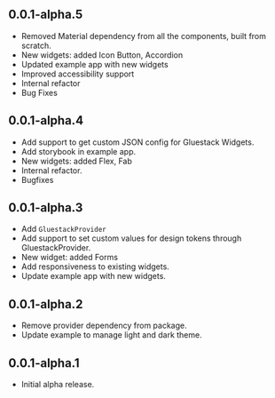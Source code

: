 ## 0.0.1-alpha.5

- Removed Material dependency from all the components, built from scratch.
- New widgets: added Icon Button, Accordion
- Updated example app with new widgets
- Improved accessibility support
- Internal refactor
- Bug Fixes

## 0.0.1-alpha.4

- Add support to get custom JSON config for Gluestack Widgets.
- Add storybook in example app.
- New widgets: added Flex, Fab
- Internal refactor.
- Bugfixes

## 0.0.1-alpha.3

- Add `GluestackProvider`
- Add support to set custom values for design tokens through GluestackProvider.
- New widget: added Forms
- Add responsiveness to existing widgets.
- Update example app with new widgets.

## 0.0.1-alpha.2

- Remove provider dependency from package.
- Update example to manage light and dark theme.

## 0.0.1-alpha.1

- Initial alpha release.
